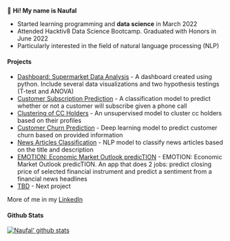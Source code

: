 

👋 **Hi! My name is Naufal** 
- Started learning programming and **data science** in March 2022
- Attended Hacktiv8 Data Science Bootcamp. Graduated with Honors in June 2022
- Particularly interested in the field of natural language processing (NLP)


#### Projects 
- [Dashboard: Supermarket Data Analysis](https://github.com/Nau-git/dataviz_supermarket) - A dashboard created using python. Include several data visualizations and two hypothesis testings (T-test and ANOVA)
- [Customer Subscription Prediction](https://github.com/Nau-git/Cls_telemarketing) - A classification model to predict whether or not a customer will subscribe given a phone call
- [Clustering of CC Holders](https://github.com/Nau-git/unspvd_cluster_cc) - An unsupervised model to cluster cc holders based on their profiles
- [Customer Churn Prediction](https://github.com/Nau-git/DL_churn_prediction) - Deep learning model to predict customer churn based on provided information
- [News Articles Classification](https://github.com/Nau-git/nlp_news_classification) - NLP model to classify news articles based on the title and description
- [EMOTION: Economic Market Outlook predicTION](https://github.com/Nau-git/EMOTION) - EMOTION: Economic Market Outlook predicTION. An app that does 2 jobs: predict closing price of selected financial instrument and predict a sentiment from a financial news headlines
- [TBD](https://github.com/Nau-git) - Next project 


More of me in my [LinkedIn](https://bit.ly/naufal-linkedin)


#### Github Stats 
[![Naufal' github stats](https://github-readme-stats.vercel.app/api?username=Nau-git&count_private=true&show_icons=true&theme=tokyonight)](https://github.com/anuraghazra/github-readme-stats)
